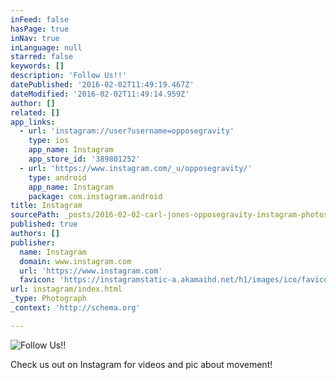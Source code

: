```yaml
---
inFeed: false
hasPage: true
inNav: true
inLanguage: null
starred: false
keywords: []
description: 'Follow Us!!'
datePublished: '2016-02-02T11:49:19.467Z'
dateModified: '2016-02-02T11:49:14.959Z'
author: []
related: []
app_links:
  - url: 'instagram://user?username=opposegravity'
    type: ios
    app_name: Instagram
    app_store_id: '389801252'
  - url: 'https://www.instagram.com/_u/opposegravity/'
    type: android
    app_name: Instagram
    package: com.instagram.android
title: Instagram
sourcePath: _posts/2016-02-02-carl-jones-opposegravity-instagram-photos-and-videos.md
published: true
authors: []
publisher:
  name: Instagram
  domain: www.instagram.com
  url: 'https://www.instagram.com'
  favicon: 'https://instagramstatic-a.akamaihd.net/h1/images/ico/favicon.ico/7cdab0872b15.ico'
url: instagram/index.html
_type: Photograph
_context: 'http://schema.org'

---
```

![Follow Us!!](https://s3-us-west-2.amazonaws.com/the-grid-img/p/7818ded1e30feb5fb56de4ebbcd397ae716edaed.jpg)

Check us out on Instagram for videos and pic about movement!